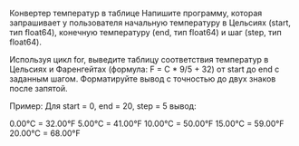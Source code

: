 Конвертер температур в таблице
Напишите программу, которая запрашивает у пользователя начальную температуру в Цельсиях (start, тип float64), конечную температуру (end, тип float64) и шаг (step, тип float64). 

Используя цикл for, выведите таблицу соответствия температур в Цельсиях и Фаренгейтах (формула: F = C * 9/5 + 32) от start до end с заданным шагом. Форматируйте вывод с точностью до двух знаков после запятой.

Пример: Для start = 0, end = 20, step = 5 вывод:

0.00°C = 32.00°F
5.00°C = 41.00°F
10.00°C = 50.00°F
15.00°C = 59.00°F
20.00°C = 68.00°F